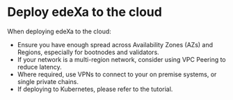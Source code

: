 # Deploy edeXa to the cloud

When deploying edeXa to the cloud:

* Ensure you have enough spread across Availability Zones (AZs) and Regions, especially for bootnodes and validators.
* If your network is a multi-region network, consider using VPC Peering to reduce latency.
* Where required, use VPNs to connect to your on premise systems, or single private chains.
* If deploying to Kubernetes, please refer to the tutorial.
